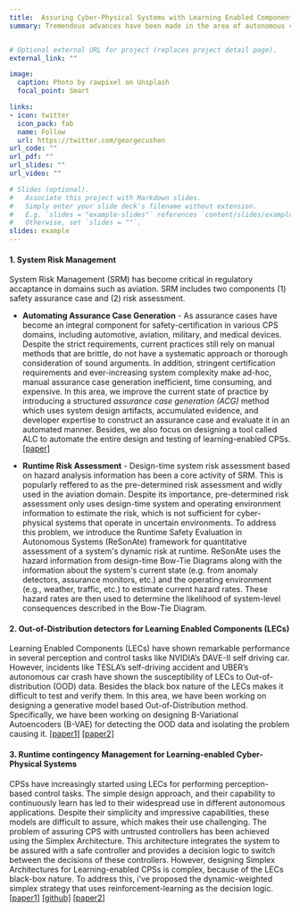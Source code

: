 ```yaml
---
title:  Assuring Cyber-Physical Systems with Learning Enabled Components 
summary: Tremendous advances have been made in the area of autonomous cyber-physical systems (CPSs) in the last decades, through self driving cars, unmanned robots, unmanned aerial vehicles, etc. Despite its wide spread use, there are still challenges in designing fully autonomous systems, as guaranteeing the safety of such systems is challenging. My research work is mainly focuses on developing research methods and tools for system level safety assurance for learning-enabled cyber-physical systems. To achieve this I've worked on three different technical areas which are listed in the figure and described below. 


# Optional external URL for project (replaces project detail page).
external_link: ""

image:
  caption: Photo by rawpixel on Unsplash
  focal_point: Smart

links:
- icon: twitter
  icon_pack: fab
  name: Follow
  url: https://twitter.com/georgecushen
url_code: ""
url_pdf: ""
url_slides: ""
url_video: ""

# Slides (optional).
#   Associate this project with Markdown slides.
#   Simply enter your slide deck's filename without extension.
#   E.g. `slides = "example-slides"` references `content/slides/example-slides.md`.
#   Otherwise, set `slides = ""`.
slides: example
---
```


#### 1. System Risk Management
System Risk Management (SRM) has become critical in regulatory accaptance in domains such as aviation. SRM includes two components (1) safety assurance case and (2) risk assessment.

* **Automating Assurance Case Generation** - As assurance cases have become an integral component for safety-certification in various CPS domains, including automotive, aviation, military, and medical devices. Despite the strict requirements, current practices still rely on manual methods that are brittle, do not have a systematic approach or thorough consideration of sound arguments. In addition, stringent certification requirements and ever-increasing system complexity make ad-hoc, manual assurance case generation inefficient, time consuming, and expensive. In this area, we improve the current state of practice by introducing a structured *assurance case generation (ACG)* method which uses system design artifacts, accumulated evidence, and developer expertise to construct an assurance case and evaluate it in an automated manner. Besides, we also focus on designing a tool called ALC to automate the entire design and testing of learning-enabled CPSs. [[paper]](https://arxiv.org/pdf/2003.05388.pdf)
 
* **Runtime Risk Assessment** - Design-time system risk assessment based on hazard analysis information has been a core activity of SRM. This is popularly reffered to as the pre-determined risk assessment and widly used in the aviation domain. Despite its importance, pre-determined risk assessment only uses design-time system and operating environment information to estimate the risk, which is not sufficient for cyber-physical systems that operate in uncertain environments. To address this problem, we introduce the Runtime Safety Evaluation in Autonomous Systems (ReSonAte) framework for quantitative assessment of a system's dynamic risk at runtime. ReSonAte uses the hazard information from design-time Bow-Tie Diagrams along with the information about the system's current state (e.g. from anomaly detectors, assurance monitors, etc.) and the operating environment (e.g., weather, traffic, etc.) to estimate current hazard rates. These hazard rates are then used to determine the likelihood of system-level consequences described in the Bow-Tie Diagram. 

#### 2. Out-of-Distribution detectors for Learning Enabled Components (LECs)
Learning Enabled Components (LECs) have shown remarkable performance in several perception and control tasks like NVIDIA’s DAVE-II self driving car. However, incidents like TESLA’s self-driving accident and UBER’s autonomous car crash have shown the susceptibility of LECs to Out-of-distribution (OOD) data. Besides the black box nature of the LECs makes it difficult to test and verify them. In this area, we have been working on designing a generative model based Out-of-Distribution method. Specifically, we have been working on designing B-Variational Autoencoders (B-VAE) for detecting the OOD data and isolating the problem causing it. [[paper1]](https://arxiv.org/pdf/2003.08740.pdf) [[paper2]](https://ieeexplore.ieee.org/document/9244027)


#### 3. Runtime contingency Management for Learning-enabled Cyber-Physical Systems
CPSs have increasingly started using LECs for performing perception-based control tasks. The simple design approach, and their capability to continuously learn has led to their widespread use in different autonomous applications. Despite their simplicity and impressive capabilities, these models are difficult to assure, which makes their use challenging. The problem of assuring CPS with untrusted controllers has been achieved using the Simplex Architecture. This architecture integrates the system to be assured with a safe controller and provides a decision logic to switch between the decisions of these controllers. However, designing Simplex Architectures for Learning-enabled CPSs is complex, because of the LECs black-box nature. To address this, i've proposed the dynamic-weighted simplex strategy that uses reinforcement-learning as the decision logic. [[paper1]](https://ieeexplore.ieee.org/stamp/stamp.jsp?arnumber=8759270&casa_token=sY0FaPfy_jAAAAAA:UkwiJv9Z2ngJAzMy67_g5Ud64AQmhyWKMcnF65XudWqom5PdqKIM8AyZ4v89e-O2-hXijTM&tag=1) [[github]](https://github.com/scope-lab-vu/deep-nn-car) [[paper2]](https://www.sciencedirect.com/science/article/pii/S1383762120300540?casa_token=9jbLN0Eoi3QAAAAA:cBu7fJSS-BDZiiuKn8dnOxkCfcQDqmROKQ4l4C32_sYjSqlHop5YzMd2euF0cTYIqRCVEuM)

